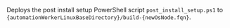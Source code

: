 Deploys the post install setup PowerShell script `post_install_setup.ps1` to `{automationWorkerLinuxBaseDirectory}/build-{newOsNode.fqn}`.


